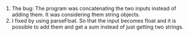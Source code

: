 1. The bug: The program was concatenating the two inputs instead of adding them. It was considering them string objects.
2. I fixed by using parseFloat. So that the input becomes float and it is possible to add them and get a sum instead of just getting two strings.
